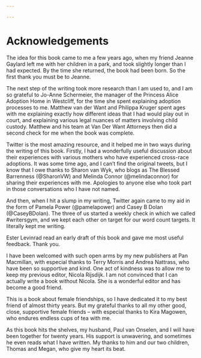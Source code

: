 ```yaml
---

---
```


# Acknowledgements

The idea for this book came to me a few years ago, when my friend Jeanne Gaylard left me with her children in a park, and took slightly longer than I had expected. By the time she returned, the book had been born. So the first thank you must be to Jeanne.

The next step of the writing took more research than I am used to, and I am so grateful to Jo-Anne Schermeier, the manager of the Princess Alice Adoption Home in Westcliff, for the time she spent explaining adoption processes to me. Matthew van der Want and Philippa Kruger spent ages with me explaining exactly how different ideas that I had would play out in court, and explaining various legal nuances of matters involving child custody. Matthew and his team at Van Der Want Attorneys then did a second check for me when the book was complete.

Twitter is the most amazing resource, and it helped me in two ways during the writing of this book. Firstly, I had a wonderfully useful discussion about their experiences with various mothers who have experienced cross-race adoptions. It was some time ago, and I can’t find the original tweets, but I know that I owe thanks to Sharon van Wyk, who blogs as The Blessed Barrenness (@SharonVW) and Melinda Connor (@melindaconnor) for sharing their experiences with me. Apologies to anyone else who took part in those conversations who I have not named.

And then, when I hit a slump in my writing, Twitter again came to my aid in the form of Pamela Power (@pamelapower) and Casey B Dolan (@CaseyBDolan). The three of us started a weekly check in which we called #writersgym, and we kept each other on target for our word count targets. It literally kept me writing.

Ester Levinrad read an early draft of this book and gave me most useful feedback. Thank you.

I have been welcomed with such open arms by my new publishers at Pan Macmillan, with especial thanks to Terry Morris and Andrea Nattrass, who have been so supportive and kind. One act of kindness was to allow me to keep my previous editor, Nicola Rijsdijk. I am not convinced that I can actually write a book without Nicola. She is a wonderful editor and has become a good friend.

This is a book about female friendships, so I have dedicated it to my best friend of almost thirty years. But my grateful thanks to all my other good, close, supportive female friends – with especial thanks to Kira Magowen, who endures endless cups of tea with me.

As this book hits the shelves, my husband, Paul van Onselen, and I will have been together for twenty years. His support is unwavering, and sometimes he even reads what I have written. My thanks to him and our two children, Thomas and Megan, who give my heart its beat.
